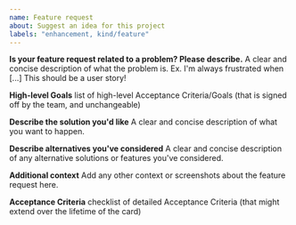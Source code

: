 ```yaml
---
name: Feature request
about: Suggest an idea for this project
labels: "enhancement, kind/feature"
---
```


**Is your feature request related to a problem? Please describe.**
A clear and concise description of what the problem is. Ex. I'm always frustrated when [...]
This should be a user story!

**High-level Goals**
list of high-level Acceptance Criteria/Goals (that is signed off by the team, and unchangeable)

**Describe the solution you'd like**
A clear and concise description of what you want to happen.

**Describe alternatives you've considered**
A clear and concise description of any alternative solutions or features you've considered.

**Additional context**
Add any other context or screenshots about the feature request here.

**Acceptance Criteria**
checklist of detailed Acceptance Criteria (that might extend over the lifetime of the card)

<!-- If applicable add a measure of complexity (story points)/time estimate to the title using [...pt] -->
